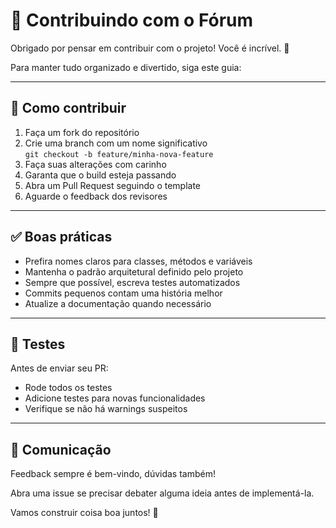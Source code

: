 # 🤝 Contribuindo com o Fórum

Obrigado por pensar em contribuir com o projeto! Você é incrível. 💙

Para manter tudo organizado e divertido, siga este guia:

---

## 📌 Como contribuir

1. Faça um fork do repositório
2. Crie uma branch com um nome significativo  
   `git checkout -b feature/minha-nova-feature`
3. Faça suas alterações com carinho
4. Garanta que o build esteja passando
5. Abra um Pull Request seguindo o template
6. Aguarde o feedback dos revisores

---

## ✅ Boas práticas

- Prefira nomes claros para classes, métodos e variáveis
- Mantenha o padrão arquitetural definido pelo projeto
- Sempre que possível, escreva testes automatizados
- Commits pequenos contam uma história melhor
- Atualize a documentação quando necessário

---

## 🧪 Testes

Antes de enviar seu PR:

- Rode todos os testes
- Adicione testes para novas funcionalidades
- Verifique se não há warnings suspeitos

---

## 📣 Comunicação

Feedback sempre é bem-vindo, dúvidas também!

Abra uma issue se precisar debater alguma ideia antes de implementá-la.

Vamos construir coisa boa juntos! 🚀
